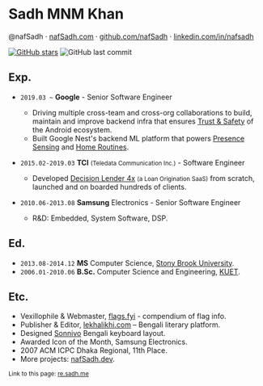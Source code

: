 Sadh MNM Khan
=============
@nafSadh · 
[nafSadh.com](https://nafSadh.com) · 
[github.com/nafSadh](https://github.com/nafSadh) · 
[linkedin.com/in/nafsadh](https://linkedin.com/in/nafsadh)

[![GitHub stars](https://img.shields.io/github/stars/nafSadh/resume.svg?style=social&label=Stars)](https://github.com/nafSadh/resume)
![GitHub last commit](https://img.shields.io/github/last-commit/nafsadh/resume.svg)

## Exp.
- `2019.03 ~` **Google** - Senior Software Engineer  
   - Driving multiple cross-team and cross-org collaborations to build, maintain and
     improve backend infra that ensures [Trust & Safety](https://www.android.com/safety/)
     of the Android ecosystem.  
   - Built Google Nest's backend ML platform that powers
     [Presence Sensing](https://support.google.com/googlenest/answer/10000312?hl=en) and 
     [Home Routines](https://support.google.com/googlenest/answer/7029585?gl=gb).
    
- `2015.02-2019.03` **TCI** <small>(Teledata Communication Inc.)</small> - Software Engineer 
  -	Developed [Decision Lender 4x](https://tcicredit.com/products/decisionlender4/) 
    <small>(a Loan Origination SaaS)</small> 
    from scratch, launched and on boarded hundreds of clients. 
- `2010.06-2013.08` **Samsung** Electronics - Senior Software Engineer
  -	R&D: Embedded, System Software, DSP.

## Ed.
- `2013.08-2014.12` **MS** Computer Science, [Stony Brook University](https://g.co/kgs/B1G1Qe).
- `2006.01-2010.06` **B.Sc.** Computer Science and Engineering, [KUET](https://en.wikipedia.org/wiki/KUET).

## Etc.
-	Vexillophile & Webmaster, [flags.fyi](https://flags.fyi) - compendium of flag info.
-	Publisher & Editor, [lekhalikhi.com](http://lekhalikhi.com) – Bengali literary platform.
-	Designed [Sonnivo](https://sonnivo.nafsadh.com/) Bengali keyboard layout.
-	Awarded Icon of the Month, Samsung Electronics.
-	2007 ACM ICPC Dhaka Regional, 11th Place.
- More projects: [nafSadh.dev](https://nafSadh.dev).

<small>Link to this page: [re.sadh.me](http://re.sadh.me)</small>
